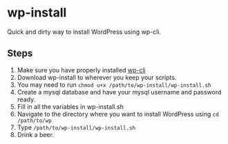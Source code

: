 # wp-install

Quick and dirty way to install WordPress using wp-cli.

## Steps

1. Make sure you have properly installed [wp-cli](http://wp-cli.org/)
2. Download wp-install to wherever you keep your scripts.
3. You may need to run `chmod u+x /path/to/wp-install/wp-install.sh`
4. Create a mysql database and have your mysql username and password ready.
5. Fill in all the variables in wp-install.sh
6. Navigate to the directory where you want to install WordPress using `cd /path/to/wp`
7. Type `/path/to/wp-install/wp-install.sh`
8. Drink a beer.